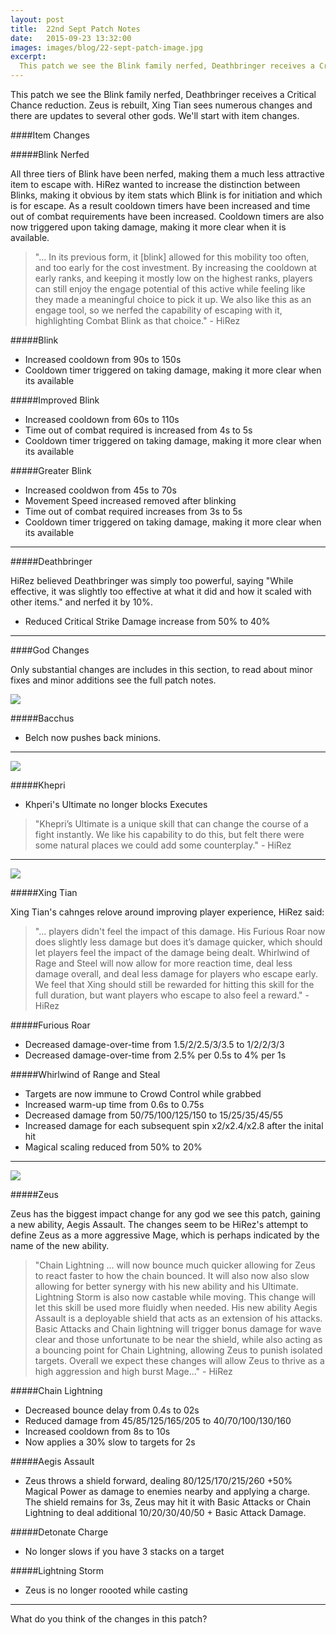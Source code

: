 ```yaml
---
layout: post
title:  22nd Sept Patch Notes
date:   2015-09-23 13:32:00
images: images/blog/22-sept-patch-image.jpg
excerpt:
  This patch we see the Blink family nerfed, Deathbringer receives a Critical Chance reduction. Zeus is rebuilt, Xing Tian sees numerous changes and there are updates to several other gods.
---
```


This patch we see the Blink family nerfed, Deathbringer receives a Critical Chance reduction. Zeus is rebuilt, Xing Tian sees numerous changes and there are updates to several other gods. We'll start with item changes.

####Item Changes

#####Blink Nerfed

All three tiers of Blink have been nerfed, making them a much less attractive item to escape with. HiRez wanted to increase the distinction between Blinks, making it obvious by item stats which Blink is for initiation and which is for escape. As a result cooldown timers have been increased and time out of combat requirements have been increased. Cooldown timers are also now triggered upon taking damage, making it more clear when it is available.

>"... In its previous form, it [blink] allowed for this mobility too often, and too early for the cost investment. By increasing the cooldown at early ranks, and keeping it mostly low on the highest ranks, players can still enjoy the engage potential of this active while feeling like they made a meaningful choice to pick it up. We also like this as an engage tool, so we nerfed the capability of escaping with it, highlighting Combat Blink as that choice." - HiRez

#####Blink

+ Increased cooldown from 90s to 150s
+ Cooldown timer triggered on taking damage, making it more clear when its available

#####Improved Blink

+ Increased cooldown from 60s to 110s
+ Time out of combat required is increased from 4s to 5s
+ Cooldown timer triggered on taking damage, making it more clear when its available

#####Greater Blink

+ Increased cooldwon from 45s to 70s
+ Movement Speed increased removed after blinking
+ Time out of combat required increases from 3s to 5s
+ Cooldown timer triggered on taking damage, making it more clear when its available

***

#####Deathbringer

HiRez believed Deathbringer was simply too powerful, saying "While effective, it was slightly too effective at what it did and how it scaled with other items." and nerfed it by 10%.

+ Reduced Critical Strike Damage increase from 50% to 40%

***

####God Changes

Only substantial changes are includes in this section, to read about minor fixes and minor additions see the full patch notes.

![](http://etims1.github.io/images/blog/22nd-sept-15-patch-notes/bacchus-inpost.jpg)

#####Bacchus

+ Belch now pushes back minions.

***

![](http://etims1.github.io/images/blog/22nd-sept-15-patch-notes/khepri-inpost.jpg)

#####Khepri

+ Khperi's Ultimate no longer blocks Executes

> "Khepri’s Ultimate is a unique skill that can change the course of a fight instantly. We like his capability to do this, but felt there were some natural places we could add some counterplay." - HiRez

***

![](http://etims1.github.io/images/blog/22nd-sept-15-patch-notes/xing-tian-inpost.jpg)

#####Xing Tian

Xing Tian's cahnges relove around improving player experience, HiRez said:

> "... players didn't feel the impact of this damage. His Furious Roar now does slightly less damage but does it’s damage quicker, which should let players feel the impact of the damage being dealt. Whirlwind of Rage and Steel will now allow for more reaction time, deal less damage overall, and deal less damage for players who escape early. We feel that Xing should still be rewarded for hitting this skill for the full duration, but want players who escape to also feel a reward." - HiRez

#####Furious Roar

+ Decreased damage-over-time from 1.5/2/2.5/3/3.5 to 1/2/2/3/3
+ Decreased damage-over-time from 2.5% per 0.5s to 4% per 1s

#####Whirlwind of Range and Steal

+ Targets are now immune to Crowd Control while grabbed
+ Increased warm-up time from 0.6s to 0.75s
+ Decreased damage from 50/75/100/125/150 to 15/25/35/45/55
+ Increased damage for each subsequent spin x2/x2.4/x2.8 after the inital hit
+ Magical scaling reduced from 50% to 20%

***

![](http://etims1.github.io/images/blog/22nd-sept-15-patch-notes/zeus-inpost.jpg)

#####Zeus

Zeus has the biggest impact change for any god we see this patch, gaining a new ability, Aegis Assault. The changes seem to be HiRez's attempt to define Zeus as a more aggressive Mage, which is perhaps indicated by the name of the new ability.

> "Chain Lightning ... will now bounce much quicker allowing for Zeus to react faster to how the chain bounced. It will also now also slow allowing for better synergy with his new ability and his Ultimate. Lightning Storm is also now castable while moving. This change will let this skill be used more fluidly when needed. His new ability Aegis Assault is a deployable shield that acts as an extension of his attacks. Basic Attacks and Chain lightning will trigger bonus damage for wave clear and those unfortunate to be near the shield, while also acting as a bouncing point for Chain Lightning, allowing Zeus to punish isolated targets. Overall we expect these changes will allow Zeus to thrive as a high aggression and high burst Mage..." - HiRez

#####Chain Lightning

+ Decreased bounce delay from 0.4s to 02s
+ Reduced damage from 45/85/125/165/205 to 40/70/100/130/160
+ Increased cooldown from 8s to 10s
+ Now applies a 30% slow to targets for 2s

#####Aegis Assault

+ Zeus throws a shield forward, dealing 80/125/170/215/260 +50% Magical Power as damage to enemies nearby and applying a charge. The shield remains for 3s, Zeus may hit it with Basic Attacks or Chain Lightning to deal additional 10/20/30/40/50 + Basic Attack Damage.

#####Detonate Charge

+ No longer slows if you have 3 stacks on a target

#####Lightning Storm

+ Zeus is no longer roooted while casting

***

What do you think of the changes in this patch?